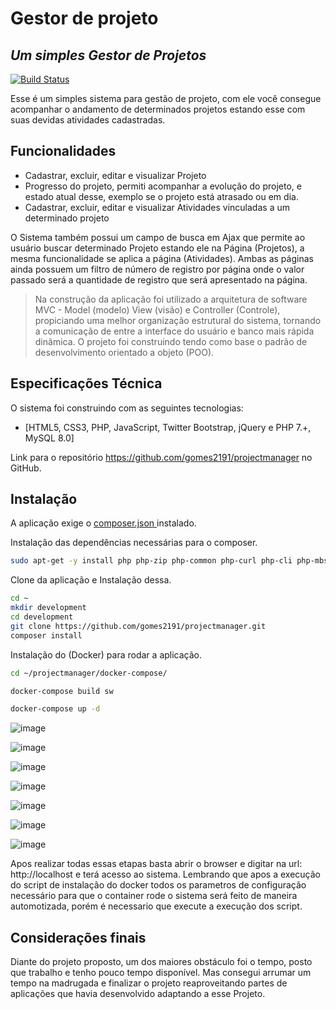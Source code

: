 # Gestor de projeto
## _Um simples Gestor de Projetos_

[![Build Status](https://travis-ci.org/joemccann/dillinger.svg?branch=master)](https://travis-ci.org/joemccann/dillinger)

Esse é um simples sistema para gestão de projeto, com ele você consegue acompanhar o andamento de determinados projetos estando esse com suas devidas atividades cadastradas.

## Funcionalidades

- Cadastrar, excluir, editar e visualizar Projeto
- Progresso do projeto, permiti acompanhar a evolução do projeto, e estado atual desse, exemplo se o projeto está atrasado ou em dia.
- Cadastrar, excluir, editar e visualizar Atividades vinculadas a um determinado projeto

O Sistema também possui um campo de busca em Ajax que permite ao usuário buscar determinado Projeto estando ele na Página (Projetos), a mesma funcionalidade se aplica a página (Atividades).
Ambas as páginas ainda possuem um filtro de número de registro por página onde o valor passado será a quantidade de registro que será apresentado na página.

> Na construção da aplicação foi utilizado a arquitetura de software MVC - Model (modelo) View (visão) e Controller (Controle), propiciando uma melhor organização estrutural do sistema, tornando a comunicação de entre a interface do usuário e banco mais rápida dinãmica.
> O projeto foi construindo tendo como base o padrão de desenvolvimento orientado a objeto (POO).

## Especificações Técnica

O sistema foi construindo com as seguintes tecnologias:

- [HTML5, CSS3, PHP, JavaScript, Twitter Bootstrap, jQuery e PHP 7.+, MySQL 8.0]


Link para o repositório https://github.com/gomes2191/projectmanager
 no GitHub.

## Instalação

A aplicação exige o  [composer.json ](https://getcomposer.org/) instalado.

Instalação das dependências necessárias para o composer.

```sh
sudo apt-get -y install php php-zip php-common php-curl php-cli php-mbstring php-common php-json php-opcache php-readline php-xml php-dev php-gd php-pear php-imagick php-mysql php-pspell php-xsl php-xdebug -y
```

Clone da aplicação e Instalação dessa.
```sh
cd ~
mkdir development
cd development
git clone https://github.com/gomes2191/projectmanager.git
composer install
```


Instalação do (Docker) para rodar a aplicação.
```sh
cd ~/projectmanager/docker-compose/

docker-compose build sw

docker-compose up -d
```
![image](https://user-images.githubusercontent.com/4576117/137788518-cf895bcc-1cc4-4035-9c81-a065e53cb188.png)

![image](https://user-images.githubusercontent.com/4576117/137788863-20aec2a3-06e7-4f0e-a429-bf6828764d5d.png)

![image](https://user-images.githubusercontent.com/4576117/137789123-fc0c5a00-6569-43d0-9276-89fad2905fa8.png)

![image](https://user-images.githubusercontent.com/4576117/137789351-0ac8c9a3-31c3-4ba6-a770-fd74481926eb.png)


![image](https://user-images.githubusercontent.com/4576117/137789629-b9e2db4a-92df-4a04-bcf6-1b4c521ef381.png)

![image](https://user-images.githubusercontent.com/4576117/137789889-38060338-68aa-46cc-8cf1-582fd89391df.png)

![image](https://user-images.githubusercontent.com/4576117/137790098-d50f8e50-baf2-4121-af5b-08ea33c03fa0.png)



Apos realizar todas essas etapas basta abrir o browser e digitar na url: http://localhost e terá acesso ao sistema. Lembrando que apos a execução do script de instalação do docker todos os parametros de configuração necessário para que o container rode o sistema será feito de maneira automotizada, porém é necessario que execute a execução dos script.

## Considerações finais

Diante do projeto proposto, um dos maiores obstáculo foi o tempo, posto que trabalho e tenho pouco tempo disponível.
Mas consegui arrumar um tempo na madrugada e finalizar o projeto reaproveitando partes de aplicações que havia desenvolvido adaptando a esse Projeto.
